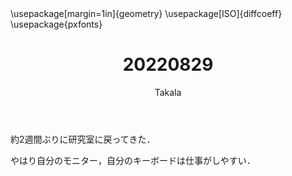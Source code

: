 ﻿---
title: 20220829
yesterday: 20220828
tomorrow: 20220830
days: 976
author: Takala
header-includes:
  - \usepackage[margin=1in]{geometry}
  - \usepackage[ISO]{diffcoeff}
  - \usepackage{pxfonts}
---


約2週間ぶりに研究室に戻ってきた．

やはり自分のモニター，自分のキーボードは仕事がしやすい．

